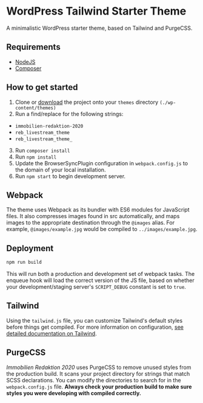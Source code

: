# WordPress Tailwind Starter Theme
A minimalistic WordPress starter theme, based on Tailwind and PurgeCSS.

## Requirements
- [NodeJS](https://nodejs.org)
- [Composer](https://getcomposer.org)

## How to get started
1. Clone or [download](https://github.com/freeshifter/immobilien-redaktion-2020/archive/master.zip "Download the Immobilien Redaktion 2020 Zip") the project onto your `themes` directory `(./wp-content/themes)`
2. Run a find/replace for the following strings:
- `immobilien-redaktion-2020`
- `reb_livestream_theme`
- `reb_livestream_theme_`
3. Run `composer install`
4. Run `npm install` 
5. Update the BrowserSyncPlugin configuration in `webpack.config.js` to the domain of your local installation.
6. Run `npm start` to begin development server.

## Webpack
The theme uses Webpack as its bundler with ES6 modules for JavaScript files. It also compresses images found in src automatically, and maps images to the appropriate destination through the `@images` alias. For example, `@images/example.jpg` would be compiled to `../images/example.jpg`.

## Deployment 
```bash
npm run build
```
This will run both a production and development set of webpack tasks. The enqueue hook will load the correct version of the JS file, based on whether your development/staging server's `SCRIPT_DEBUG` constant is set to `true`.

## Tailwind
Using the `tailwind.js` file, you can customize Tailwind's default styles before things get compiled. For more information on configuration, [see detailed documentation on Tailwind](https://tailwindcss.com/).

## PurgeCSS
*Immobilien Redaktion 2020* uses PurgeCSS to remove unused styles from the production build. It scans your project directory for strings that match SCSS declarations. You can modify the directories to search for in the `webpack.config.js` file. **Always check your production build to make sure styles you were developing with compiled correctly.**
